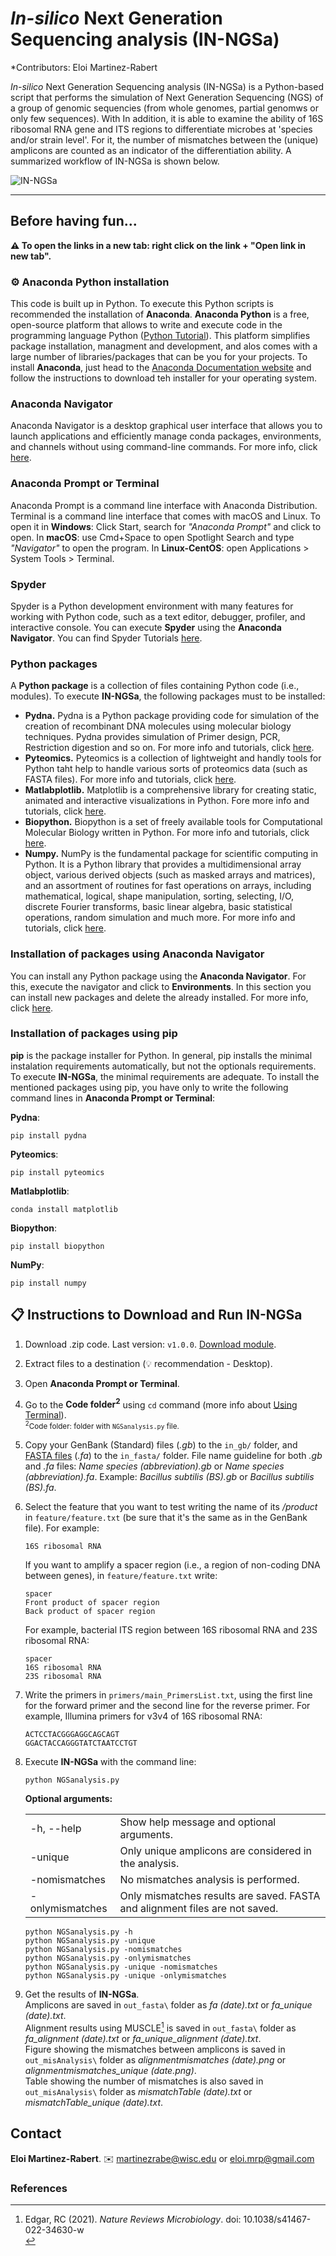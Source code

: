 # _In-silico_ Next Generation Sequencing analysis (IN-NGSa)

*Contributors: Eloi Martinez-Rabert

_In-silico_ Next Generation Sequencing analysis (IN-NGSa) is a Python-based script that performs the simulation of Next Generation Sequencing (NGS) of a group of genomic sequencies (from whole genomes, partial genomws or only few sequences). With  In addition, it is able to examine the ability of 16S ribosomal RNA gene and ITS regions to differentiate microbes at 'species and/or strain level'. For it, the number of mismatches between the (unique) amplicons are counted as an indicator of the differentiation ability. A summarized workflow of IN-NGSa is shown below.

![IN-NGSa](https://github.com/soundslikealloy/NGSAnalysis/assets/81569132/64c29b56-8e1e-4ce3-862f-36456384923a)
____________________________

## Before having fun...
**:warning: To open the links in a new tab: right click on the link + "Open link in new tab".**

### :gear: Anaconda Python installation
This code is built up in Python. To execute this Python scripts is recommended the installation of **Anaconda**. **Anaconda Python** is a free, open-source platform that allows to write and execute code in the programming language Python ([Python Tutorial](https://docs.python.org/3/tutorial/index.html)). This platform simplifies package installation, managment and development, and alos comes with a large number of libraries/packages that can be you for your projects. To install **Anaconda**, just head to the [Anaconda Documentation website](https://docs.anaconda.com/free/anaconda/install/index.html) and follow the instructions to download teh installer for your operating system.

### Anaconda Navigator
Anaconda Navigator is a desktop graphical user interface that allows you to launch applications and efficiently manage conda packages, environments, and channels without using command-line commands. For more info, click [here](https://docs.anaconda.com/free/navigator/).

### Anaconda Prompt or Terminal
Anaconda Prompt is a command line interface with Anaconda Distribution. Terminal is a command line interface that comes with macOS and Linux. To open it in **Windows**: Click Start, search for _"Anaconda Prompt"_ and click to open. In **macOS**: use Cmd+Space to open Spotlight Search and type _"Navigator"_ to open the program. In **Linux-CentOS**: open Applications > System Tools > Terminal.

### Spyder
Spyder is a Python development environment with many features for working with Python code, such as a text editor, debugger, profiler, and interactive console. You can execute **Spyder** using the **Anaconda Navigator**. You can find Spyder Tutorials [here](https://www.youtube.com/watch?v=E2Dap5SfXkI&list=PLPonohdiDqg9epClEcXoAPUiK0pN5eRoc&ab_channel=SpyderIDE).

### Python packages
A **Python package** is a collection of files containing Python code (i.e., modules). To execute **IN-NGSa**, the following packages must to be installed:
- **Pydna.** Pydna is a Python package providing code for simulation of the creation of recombinant DNA molecules using molecular biology techniques. Pydna provides simulation of Primer design, PCR, Restriction digestion and so on. For more info and tutorials, click [here](https://pydna.readthedocs.io/index.html).
- **Pyteomics.** Pyteomics is a collection of lightweight and handly tools for Python taht help to handle various sorts of proteomics data (such as FASTA files). For more info and tutorials, click [here](https://pyteomics.readthedocs.io/en/latest/).
- **Matlabplotlib.** Matplotlib is a comprehensive library for creating static, animated and interactive visualizations in Python. Fore more info and tutorials, click [here](https://matplotlib.org/).
- **Biopython.** Biopython is a set of freely available tools for Computational Molecular Biology written in Python. For more info and tutorials, click [here](https://biopython.org/).
- **Numpy.** NumPy is the fundamental package for scientific computing in Python. It is a Python library that provides a multidimensional array object, various derived objects (such as masked arrays and matrices), and an assortment of routines for fast operations on arrays, including mathematical, logical, shape manipulation, sorting, selecting, I/O, discrete Fourier transforms, basic linear algebra, basic statistical operations, random simulation and much more. For more info and tutorials, click [here](https://numpy.org/).

### Installation of packages using Anaconda Navigator
You can install any Python package using the **Anaconda Navigator**. For this, execute the navigator and click to **Environments**. In this section you can install new packages and delete the already installed. For more info, click [here](https://docs.anaconda.com/free/navigator/).

### Installation of packages using pip
**pip** is the package installer for Python. In general, pip installs the minimal instalation requirements automatically, but not the optionals requirements. To execute **IN-NGSa**, the minimal requirements are adequate. To install the mentioned packages using pip, you have only to write the following command lines in **Anaconda Prompt or Terminal**:

**Pydna**:
```
pip install pydna
```
**Pyteomics**:
```
pip install pyteomics
```
**Matlabplotlib**:
```
conda install matplotlib
```
**Biopython**:
```
pip install biopython
```
**NumPy**:
```
pip install numpy
```
## :clipboard: Instructions to Download and Run IN-NGSa
1. Download .zip code. Last version: `v1.0.0`. [Download module](https://github.com/soundslikealloy/NGSAnalysis/archive/refs/tags/v1.0.0.zip).
2. Extract files to a destination (:bulb: recommendation - Desktop).
3. Open **Anaconda Prompt or Terminal**.
4. Go to the **Code folder<sup>2</sup>** using `cd` command (more info about [Using Terminal](https://docs.anaconda.com/ae-notebooks/user-guide/basic-tasks/apps/use-terminal/?highlight=Using%20Terminal)).
    &#09;<br><sup><sup>2</sup>Code folder: folder with `NGSanalysis.py` file. </sup>
5. Copy your GenBank (Standard) files (_.gb_) to the `in_gb/` folder, and [FASTA files](https://en.wikipedia.org/wiki/FASTA_format) (_.fa_) to the `in_fasta/` folder. File name guideline for both _.gb_ and _.fa_ files: _Name species (abbreviation).gb_ or _Name species (abbreviation).fa_. Example: _Bacillus subtilis (BS).gb_ or _Bacillus subtilis (BS).fa_.
6. Select the feature that you want to test writing the name of its _/product_ in `feature/feature.txt` (be sure that it's the same as in the GenBank file). For example:
   ```
   16S ribosomal RNA
   ```
   If you want to amplify a spacer region (i.e., a region of non-coding DNA between genes), in `feature/feature.txt` write:
   ```
   spacer
   Front product of spacer region
   Back product of spacer region
   ```
   For example, bacterial ITS region between 16S ribosomal RNA and 23S ribosomal RNA:
   ```
   spacer
   16S ribosomal RNA
   23S ribosomal RNA
   ```
7. Write the primers in `primers/main_PrimersList.txt`, using the first line for the forward primer and the second line for the reverse primer. For example, Illumina primers for v3v4 of 16S ribosomal RNA:
   ```
   ACTCCTACGGGAGGCAGCAGT
   GGACTACCAGGGTATCTAATCCTGT
   ```
8. Execute **IN-NGSa** with the command line:
   ```
   python NGSanalysis.py
   ```
   **Optional arguments:**
   <table border="0">
       <tr><td>-h, --help</b></td><td>Show help message and optional arguments.</b></td></tr>
       <tr><td>-unique</td><td>Only unique amplicons are considered in the analysis.</td></tr>
       <tr><td>-nomismatches</td><td>No mismatches analysis is performed.</td></tr>
       <tr><td>-onlymismatches</td><td>Only mismatches results are saved. FASTA and alignment files are not saved.</td></tr>
   </table>
   
   ```
   python NGSanalysis.py -h
   python NGSanalysis.py -unique
   python NGSanalysis.py -nomismatches
   python NGSanalysis.py -onlymismatches
   python NGSanalysis.py -unique -nomismatches
   python NGSanalysis.py -unique -onlymismatches
   ```
9. Get the results of **IN-NGSa**.
   <br>Amplicons are saved in `out_fasta\` folder as _fa (date).txt_ or _fa_unique (date).txt_.
   <br>Alignment results using MUSCLE[^1] is saved in `out_fasta\` folder as _fa_alignment (date).txt_ or _fa_unique_alignment (date).txt_.
   <br>Figure showing the mismatches between amplicons is saved in `out_misAnalysis\` folder as _alignmentmismatches (date).png_ or _alignmentmismatches_unique (date.png)_.
   <br>Table showing the number of mismatches is also saved in `out_misAnalysis\` folder as _mismatchTable (date).txt_ or _mismatchTable_unique (date).txt_.

## Contact

**Eloi Martinez-Rabert**. :envelope: martinezrabe@wisc.edu or eloi.mrp@gmail.com

### References
[^1]: Edgar, RC (2021). *Nature Reviews Microbiology*. doi: 10.1038/s41467-022-34630-w<br>
